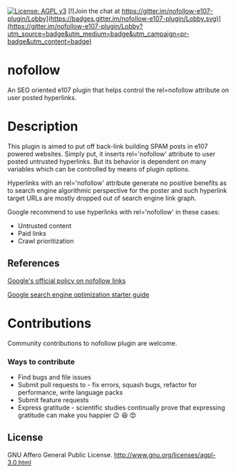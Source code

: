 [![License: AGPL v3](https://img.shields.io/badge/License-AGPL%20v3-blue.svg)](https://www.gnu.org/licenses/agpl-3.0) [![Join the chat at https://gitter.im/nofollow-e107-plugin/Lobby](https://badges.gitter.im/nofollow-e107-plugin/Lobby.svg)](https://gitter.im/nofollow-e107-plugin/Lobby?utm_source=badge&utm_medium=badge&utm_campaign=pr-badge&utm_content=badge)

# nofollow
An SEO oriented e107 plugin that helps control the rel=nofollow attribute on user posted hyperlinks.

# Description
This plugin is aimed to put off back-link building SPAM posts in e107 powered websites. Simply put, it inserts rel='nofollow' attribute to user posted untrusted hyperlinks. But its behavior is dependent on many variables which can be controlled by means of plugin options.

Hyperlinks with an rel='nofollow' attribute generate no positive benefits as to search engine algorithmic perspective for the poster and such hyperlink target URLs are mostly dropped out of search engine link graph.

Google recommend to use hyperlinks with rel='nofollow' in these cases:
* Untrusted content
* Paid links
* Crawl prioritization

## References
[Google's official policy on nofollow links](https://support.google.com/webmasters/answer/96569?hl=en)

[Google search engine optimization starter guide](https://support.google.com/webmasters/answer/7451184?hl=en)

# Contributions
Community contributions to nofollow plugin are welcome.

### Ways to contribute
* Find bugs and file issues
* Submit pull requests to - fix errors, squash bugs, refactor for performance, write language packs
* Submit feature requests
* Express gratitude - scientific studies continually prove that expressing gratitude can make you happier :wink: :laughing: :heart_eyes:


## License
GNU Affero General Public License. [<http://www.gnu.org/licenses/agpl-3.0.html>](http://www.gnu.org/licenses/agpl-3.0.html)
